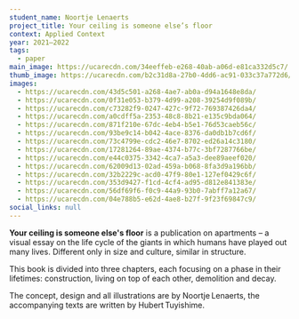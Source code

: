 ```yaml
---
student_name: Noortje Lenaerts
project_title: Your ceiling is someone else’s floor
context: Applied Context
year: 2021—2022
tags:
  - paper
main_image: https://ucarecdn.com/34eeffeb-e268-40ab-a06d-e81ca332d5c7/
thumb_image: https://ucarecdn.com/b2c31d8a-27b0-4dd6-ac91-033c37a772d6/
images:
  - https://ucarecdn.com/43d5c501-a268-4ae7-ab0a-d94a1648e8da/
  - https://ucarecdn.com/0f31e053-b379-4d99-a208-39254d9f089b/
  - https://ucarecdn.com/c73282f9-0247-427c-9f72-769387426da4/
  - https://ucarecdn.com/a0cdff5a-2353-48c8-8b21-e135c9bda064/
  - https://ucarecdn.com/871f210e-67dc-4eb4-b5e1-76d53caeb56c/
  - https://ucarecdn.com/93be9c14-b042-4ace-8376-da0db1b7cd6f/
  - https://ucarecdn.com/73c4799e-cdc2-46e7-8702-ed26a14c3180/
  - https://ucarecdn.com/17281264-89ae-4374-b77c-3bf7287766be/
  - https://ucarecdn.com/e44c0375-3342-4ca7-a5a3-dee89aeef020/
  - https://ucarecdn.com/62009d13-02ad-459a-b068-8fa3d9a196bb/
  - https://ucarecdn.com/32b2229c-acd0-47f9-80e1-127ef0429c6f/
  - https://ucarecdn.com/353d9427-f1cd-4cf4-ad95-d812e841383e/
  - https://ucarecdn.com/56df69f6-f0c9-44a9-93b0-7abff7a12a67/
  - https://ucarecdn.com/04e788b5-e62d-4ae8-b27f-9f23f69847c9/
social_links: null
---
```

**Your ceiling is someone else's floor** is a publication on apartments – a visual essay on the life cycle of the giants in which humans have played out many lives. Different only in size and culture, similar in structure.

This book is divided into three chapters, each focusing on a phase in their lifetimes: construction, living on top of each other, demolition and decay.

The concept, design and all illustrations are by Noortje Lenaerts, the accompanying texts are written by Hubert Tuyishime.